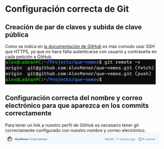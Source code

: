 # Configuración correcta de Git

## Creación de par de claves y subida de clave pública
Como se indica en [la documentación de GitHub](https://docs.github.com/en/free-pro-team@latest/github/authenticating-to-github/about-ssh) es más comodo usar SSH que HTTPS, ya que no hace falta autenticarse con usuario y contraseña en cada petición a GitHub.
![Captura configurando SSH en git](img/git-ssh-config.png)

## Configuración correcta del nombre y correo electrónico para que aparezca en los commits correctamente
Para tener un link a nuestro perfil de GitHub es necesario tener git correctamente configurado con nuestro nombre y correo electrónico.
![Captura configurando perfil git](img/git-email-config.png)
